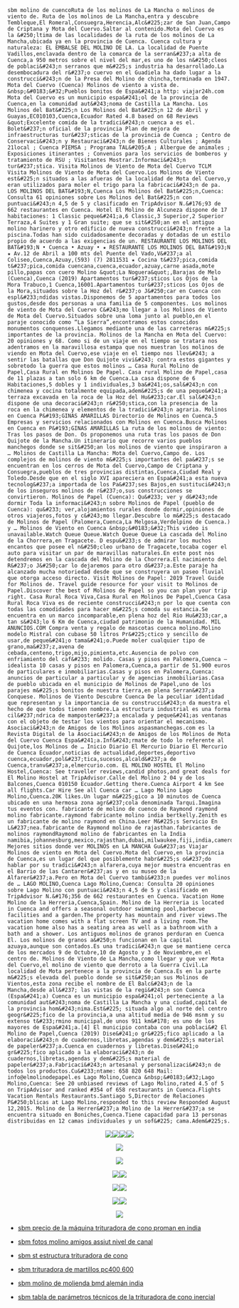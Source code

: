 
```
sbm molino de cuencoRuta de los molinos de La Mancha o molinos de viento de. Ruta de los molinos de La Mancha,entra y descubre Tembleque,El Romeral,Consuegra,Herencia,Alc&#225;zar de San Juan,Campo de Criptana y Mota del Cuervo.Saltar al contenido.Mota del Cuervo es la &#250;ltima de las localidades de la ruta de los molinos de La Mancha,ubicada ya en la provincia de Cuenca. Cuenca cultura y naturaleza: EL EMBALSE DEL MOLINO DE LA. La localidad de Puente Vadillos,enclavada dentro de la comarca de la serran&#237;a alta de Cuenca,a 950 metros sobre el nivel del mar,es uno de los n&#250;cleos de poblaci&#243;n serranos que m&#225;s industria ha desarrollado.La desembocadura del r&#237;o cuervo en el Guadiela ha dado lugar a la construcci&#243;n de la Presa del Molino de chincha,terminada en 1947. Mota del Cuervo (Cuenca) Molinos de viento a vista de. &nbsp;&#0183;&#32;Pueblos bonitos de Espa&#241;a http: viajar24h.com Mota del Cuervo es un municipio espa&#241;ol de la provincia de Cuenca,en la comunidad aut&#243;noma de Castilla La Mancha. Los Molinos del Bat&#225;n Los Molinos del Bat&#225;n 12 de Abril y Guayas,EC010103,Cuenca,Ecuador Rated 4.8 based on 68 Reviews &quot;Excelente comida de la tradici&#243;n cuenca a es el. Bolet&#237;n oficial de la provincia Plan de mejora de infraestructuras tur&#237;sticas de la provincia de Cuenca ; Centro de Conservaci&#243;n y Restauraci&#243;n de Bienes Culturales ; Agenda 21local ; Cuenca PIEMSA ; Programa TAL&#205;A ; Albergue de animales ; Exposiciones itinerantes ; Convenios para los servicios de bomberos y tratamiento de RSU ; Visitantes Mostrar.Informaci&#243;n tur&#237;stica. Visita Molinos de Viento de Mota del Cuervo TCLM Visita Molinos de Viento de Mota del Cuervo.Los Molinos de Viento est&#225;n situados a las afueras de la localidad de Mota del Cuervo,y eran utilizados para moler el trigo para la fabricaci&#243;n de pa. LOS MOLINOS DEL BAT&#193;N,Cuenca Los Molinos del Bat&#225;n,Cuenca: Consulta 61 opiniones sobre Los Molinos del Bat&#225;n con puntuaci&#243;n 4,5 de 5 y clasificado en TripAdvisor N.&#176;93 de 662 restaurantes en Cuenca. Hotel El Molino de Alcuneza dispone de 17 habitaciones: 1 Classic peque&#241;a,6 Classic,3 Superior,2 Superior Terraza,4 Suites y 1 Gran suite; que se sit&#250;an en el antiguo molino harinero y otro edificio de nueva construcci&#243;n frente a la piscina.Todas han sido cuidadosamente decoradas y dotadas de un estilo propio de acuerdo a las exigencias de un. RESTAURANTE LOS MOLINOS DEL BAT&#193;N • Cuenca • Azuay • ★ RESTAURANTE LOS MOLINOS DEL BAT&#193;N ★ Av.12 de Abril a 100 mts del Puente del Vado,V&#237;a al Coliseo,Cuenca,Azuay,(593) (7) 2811531 ★ Cocina t&#237;pica,comida t&#237;pica,comida cuencana,cuenca,ecuador,azuay,carne asada,mote pillo,papas con cuero Molino &quot;La Noguera&quot;,Barajas de Melo (Cuenca),Cuenca (2019) Apartamentos tur&#237;sticos Los Ojos de la Mora Trabuco,1 Cuenca,16001.Apartamentos tur&#237;sticos Los Ojos de la Mora,situados sobre la Hoz del r&#237;o J&#250;car en Cuenca con espl&#233;ndidas vistas.Disponemos de 5 apartamentos para todos los gustos,desde dos personas a una familia de 5 componentes. Los molinos de viento de Mota del Cuervo C&#243;mo llegar a los Molinos de Viento de Mota del Cuervo.Situados sobre una loma junto al pueblo,en el paraje conocido como “La Sierra”,encontramos estos conocidos monumentos conquenses.Llegamos mediante una de las carreteras m&#225;s importantes de la provincia. Molinos de la Mancha en Mota del Cuervo: 20 opiniones y 68. Como si de un viaje en el tiempo se tratara nos adentramos en la maravillosa estampa que nos muestran los molinos de viendo en Mota del Cuervo,ese viaje en el tiempo nos llev&#243; a sentir las batallas que Don Quijote vivi&#243; contra estos gigantes y sobretodo la guerra que estos molinos … Casa Rural Molino de Papel,Casa Rural en Molinos De Papel. Casa rural Molino de Papel,casa de 11 plazas a tan solo 6 km de Cuenca.La casa dispone de 6 Habitaciones,5 dobles y 1 individuales,3 ba&#241;os,sal&#243;n con chimenea y cocina totalmente equipada,adem&#225;s de una peque&#241;a terraza excavada en la roca de la Hoz del Hu&#233;car.El sal&#243;n dispone de una decoraci&#243;n r&#250;stica,con la presencia de la roca en la chimenea y elementos de la tradici&#243;n agraria. Molinos en Cuenca P&#193;GINAS AMARILLAS Directorio de Molinos en Cuenca.5 Empresas y servicios relacionados con Molinos en Cuenca.Busca Molinos en Cuenca en P&#193;GINAS AMARILLAS La ruta de los molinos de viento: Tras los pasos de Don. Os proponemos una ruta tras los pasos de Don Quijote de la Mancha.Un itinerario que recorre varios pueblos manchegos donde se sit&#250;an los molinos de viento que inspiraron a … Molinos de Castilla La Mancha: Mota del Cuervo,Campo de. Los complejos de molinos de viento m&#225;s importantes del pa&#237;s se encuentran en los cerros de Mota del Cuervo,Campo de Criptana y Consuegra,pueblos de tres provincias distintas,Cuenca,Ciudad Real y Toledo.Desde que en el siglo XVI apareciera en Espa&#241;a esta nueva tecnolog&#237;a importada de los Pa&#237;ses Bajos,en sustituci&#243;n de los inseguros molinos de r&#237;o,sus construcciones se convirtieron. Molinos de Papel (Cuenca): Qu&#233; ver y d&#243;nde dormir Toda la informaci&#243;n sobre Molinos de Papel (pueblo de Cuenca): qu&#233; ver,alojamientos rurales donde dormir,opiniones de otros viajeros,fotos y c&#243;mo llegar.Descubre lo m&#225;s destacado de Molinos de Papel (Palomera,Cuenca,La Melgosa,Verdelpino de Cuenca.) y … Molinos de Viento en Cuenca &nbsp;&#0183;&#32;This video is unavailable.Watch Queue Queue.Watch Queue Queue La cascada del Molino de la Chorrera,en Tragacete. D espu&#233;s de admirar los muchos encantos que posee el n&#250;cleo urbano de Tragacete,tocaba coger el auto para visitar un par de maravillas naturales.En este post nos detendremos en la cascada del Molino de la Chorrera.El nacimiento del R&#237;o J&#250;car lo dejaremos para otro d&#237;a.Este paraje ha alcanzado mucha notoriedad desde que se construyera un paseo fluvial que otorga acceso directo. Visit Molinos de Papel: 2019 Travel Guide for Molinos de. Travel guide resource for your visit to Molinos de Papel.Discover the best of Molinos de Papel so you can plan your trip right. Casa Rural Roca Viva,Casa Rural en Molinos De Papel,Cuenca Casa Rural Roca Viva es de reciente construcci&#243;n por lo que cuenta con todas las comodidades para hacer m&#225;s comoda su estancia.Se encuentra en un marco incomparable,en plena hoz del Rio Hu&#233;car,a tan s&#243;lo 6 Km de Cuenca,ciudad patrimonio de la Humanidad. MIL ANUNCIOS.COM Compra venta y regalo de mascotas cuenca molino.Molino modelo Mistral con cubase 50 litros Pr&#225;ctico y sencillo de usar,de peque&#241;o tama&#241;o.Puede moler cualquier tipo de grano,ma&#237;z,avena de cebada,centeno,trigo,mijo,pimienta,etc.Ausencia de polvo con enfriamiento del caf&#233; molido. Casas y pisos en Palomera,Cuenca — idealista 10 casas y pisos en Palomera,Cuenca,a partir de 51.900 euros de particulares e inmobiliarias.Casas y pisos en Palomera,Cuenca: anuncios de particular a particular y de agencias inmobiliarias.Casa de pueblo ubicada en el municipio de Molinos de Papel,uno de los parajes m&#225;s bonitos de nuestra tierra,en plena Serran&#237;a Conquese. Molinos de Viento Descubre Cuenca De la peculiar identidad que representan y la importancia de su construcci&#243;n da muestra el hecho de que todos tienen nombre.La estructura industrial es una forma cil&#237;ndrica de mamposter&#237;a encalada y peque&#241;as ventanas con el objeto de testar los vientos para orientar el mecanismo. Asociaci&#243;n de Amigos de los Molinos aspasmanchegas.com es la Revista Digital de la Asociaci&#243;n de Amigos de los Molinos de Mota del Cuervo Cuenca Espa&#241;a.Inf&#243;rmate de todo lo referente al Quijote,los Molinos de … Inicio Diario El Mercurio Diario El Mercurio de Cuenca Ecuador,noticias de actualidad,deportes,deportivo cuenca,ecuador,pol&#237;tica,sucesos,alcald&#237;a de Cuenca,tranv&#237;a,elmercurio.com. EL MOLINO HOSTEL El Molino Hostel,Cuenca: See traveller reviews,candid photos,and great deals for El Molino Hostel at TripAdvisor.Calle del Molino 2 04 y de los Balcones,Cuenca 010150 Ecuador.Getting there.Cuenca Airport 4 km See all flights.Car Hire See all Cuenca car … Lago Molino Lago Molino,Cuenca.20K likes.Un lugar m&#225;gico a 10 minutos de Cuenca ubicado en una hermosa zona agr&#237;cola denominada Tarqui.Imagina tus eventos con. fabricante de molino de cuenco de Raymond raymond molino fabricante.raymond fabricante molino india bertkelly.Zenith es un fabricante de molino raymond en China.Leer M&#225;s Servicio En L&#237;nea.fabricante de Raymond molino de rajasthan.fabricantes de molinos raymondRaymond molino de fabricantes en la India namibia,johannesburg,mexico,rajasthan,dubai,milwaukee,fiji,india,cameroon,peru,cotizar. Mejores sitios donde ver MOLINOS en LA MANCHA Gu&#237;as Viajar Molinos de viento en Mota del Cuervo.Mota del Cuervo,en la provincia de Cuenca,es un lugar del que posiblemente habr&#225;s o&#237;do hablar por su tradici&#243;n alfarera,cuya mejor muestra encuentras en el Barrio de las Cantarer&#237;as y en su museo de la Alfarer&#237;a.Pero en Mota del Cuervo tambi&#233;n puedes ver molinos de … LAGO MOLINO,Cuenca Lago Molino,Cuenca: Consulta 20 opiniones sobre Lago Molino con puntuaci&#243;n 4,5 de 5 y clasificado en TripAdvisor N.&#176;356 de 662 restaurantes en Cuenca. Vacation Home Molino de la Herreria,Cuenca,Spain. Molino de la Herreria is located in Cuenca and offers a seasonal outdoor swimming pool,barbecue facilities and a garden.The property has mountain and river views.The vacation home comes with a flat screen TV and a living room.The vacation home also has a seating area as well as a bathroom with a bath and a shower. Los antiguos molinos de granos perduran en Cuenca El. Los molinos de granos a&#250;n funcionan en la capital azuaya,aunque son contados.Es una tradici&#243;n que se mantiene cerca de los mercados 9 de Octubre,10 de Agosto y 3 de Noviembre,en el centro de. Molinos de Viento de La Mancha,como llegar y que ver Mota del Cuervo,el molino de viento que derroto a la Guerra Civil.La localidad de Mota pertenece a la provincia de Cuenca.Es en la parte m&#225;s elevada del pueblo donde se sit&#250;an sus Molinos de Vientos,esta zona recibe el nombre de El Balc&#243;n de la Mancha,desde all&#237; las vistas de la regi&#243;n son Cuenca (Espa&#241;a) Cuenca es un municipio espa&#241;ol perteneciente a la comunidad aut&#243;noma de Castilla La Mancha y una ciudad,capital de la provincia hom&#243;nima.Est&#225; situada algo al norte del centro geogr&#225;fico de la provincia,a una altitud media de 946 msnm y su extenso t&#233;rmino municipal,de unos 911 km&#178; es uno de los mayores de Espa&#241;a.[4] El municipio contaba con una poblaci&#2 El Molino de Papel,Cuenca (2019) Dise&#241;o gr&#225;fico aplicado a la elaboraci&#243;n de cuadernos,libretas,agendas y dem&#225;s material de papeler&#237;a.Cuenca en cuadernos y libretas.Dise&#241;o gr&#225;fico aplicado a la elaboraci&#243;n de cuadernos,libretas,agendas y dem&#225;s material de papeler&#237;a.Fabricaci&#243;n artesanal y personalizaci&#243;n de todos los productos.Cu&#233;ntame: 658 820 648 Mail: info@elmolinodepapel.es Lago Molino,Cuenca &nbsp;&#0183;&#32;Lago Molino,Cuenca: See 20 unbiased reviews of Lago Molino,rated 4.5 of 5 on TripAdvisor and ranked #354 of 658 restaurants in Cuenca.Flights Vacation Rentals Restaurants.Santiago S,Director de Relaciones P&#250;blicas at Lago Molino,responded to this review Responded August 12,2015. Molino de la Herrer&#237;a Molino de la Herrer&#237;a se encuentra situado en Boniches,Cuenca.Tiene capacidad para 13 personas distribuidas en 12 camas individuales y un sof&#225; cama.Adem&#225;s. 
```

<div align="center">

<a href="https://es-mill.shibang-china.com/github&k=sbm+molino+de+cuenco"><img src="https://static.shibang-china.com/es/mill/index.jpg"></a><a href="https://es-mill.shibang-china.com/materials.htmlgithub&k=sbm+molino+de+cuenco"><img src="https://static.shibang-china.com/es/mill/materials.jpg"></a><a href="https://es-mill.shibang-china.com/about.htmlgithub&k=sbm+molino+de+cuenco"><img src="https://static.shibang-china.com/es/mill/about.jpg"></a><a href="https://es-mill.shibang-china.com/contact.htmlgithub&k=sbm+molino+de+cuenco"><img src="https://static.shibang-china.com/es/mill/contact.jpg"></a>

<a href="https://es-mill.shibang-china.com/github&k=sbm+molino+de+cuenco"><img src="https://static.shibang-china.com/es/mill/banner.jpg"></a>

<a href="https://swt.shibang-china.com/github&k=sbm+molino+de+cuenco"><img src="https://static.shibang-china.com/es/mill/chat.jpg"></a>

<a href="https://es-mill.shibang-china.com/products/vertical-roller-mill.htmlgithub&k=sbm+molino+de+cuenco"><img src="https://static.shibang-china.com/es/mill/vertical.jpg"></a><a href="https://es-mill.shibang-china.com/products/raymond-mill.htmlgithub&k=sbm+molino+de+cuenco"><img src="https://static.shibang-china.com/es/mill/raymond.jpg"></a>

<a href="https://es-mill.shibang-china.com/products/ultrafine-grinding-mill.htmlgithub&k=sbm+molino+de+cuenco"><img src="https://static.shibang-china.com/es/mill/ultrafine.jpg"></a><a href="https://es-mill.shibang-china.com/products/trapezium-grinding-mill.htmlgithub&k=sbm+molino+de+cuenco"><img src="https://static.shibang-china.com/es/mill/trapezium.jpg"></a>

<a href="https://es-mill.shibang-china.com/products/ball-mill.htmlgithub&k=sbm+molino+de+cuenco"><img src="https://static.shibang-china.com/es/mill/ball.jpg"></a><a href="https://es-mill.shibang-china.com/products/hammer-mill.htmlgithub&k=sbm+molino+de+cuenco"><img src="https://static.shibang-china.com/es/mill/hammer.jpg"></a>

<a href="https://swt.shibang-china.com/github&k=sbm+molino+de+cuenco"><img src="https://static.shibang-china.com/es/mill/case.jpg"></a>

</div>


* [sbm precio de la máquina trituradora de cono proman en india](sbm%20precio%20de%20la%20m%C3%A1quina%20trituradora%20de%20cono%20proman%20en%20india.md)

* [sbm fotos molino amigos assiut nivel de canal](sbm%20fotos%20molino%20amigos%20assiut%20nivel%20de%20canal.md)

* [sbm st estructura trituradora de cono](sbm%20st%20estructura%20trituradora%20de%20cono.md)

* [sbm trituradora de martillos pc400 600](sbm%20trituradora%20de%20martillos%20pc400%20600.md)

* [sbm molino de molienda bmd alemán india](sbm%20molino%20de%20molienda%20bmd%20alem%C3%A1n%20india.md)

* [sbm tabla de parámetros técnicos de la trituradora de cono inercial](sbm%20tabla%20de%20par%C3%A1metros%20t%C3%A9cnicos%20de%20la%20trituradora%20de%20cono%20inercial.md)